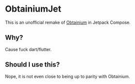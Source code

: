 # ObtainiumJet

This is an unofficial remake of [Obtainium](https://github.com/ImranR98/Obtainium) in Jetpack Compose.

## Why?
Cause fuck dart/flutter.

## Should I use this?
Nope, it is not even close to being up to parity with Obtainium.